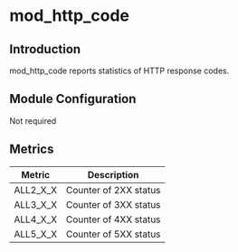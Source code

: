 # mod_http_code

## Introduction

mod_http_code reports statistics of HTTP response codes.

## Module Configuration

Not required

## Metrics

| Metric               | Description           |
| -------------------- | --------------------- |
| ALL2_X_X             | Counter of 2XX status |
| ALL3_X_X             | Counter of 3XX status |
| ALL4_X_X             | Counter of 4XX status |
| ALL5_X_X             | Counter of 5XX status |
